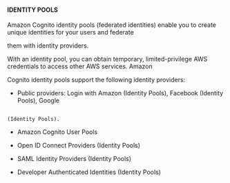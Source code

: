 #### IDENTITY POOLS


Amazon Cognito identity pools (federated identities) enable you to create unique identities for your users and federate

them with identity providers.


With an identity pool, you can obtain temporary, limited-privilege AWS credentials to access other AWS services. Amazon

Cognito identity pools support the following identity providers:


- Public providers: Login with Amazon (Identity Pools), Facebook (Identity Pools), Google


```

(Identity Pools).

```


- Amazon Cognito User Pools

- Open ID Connect Providers (Identity Pools)

- SAML Identity Providers (Identity Pools)

- Developer Authenticated Identities (Identity Pools)

